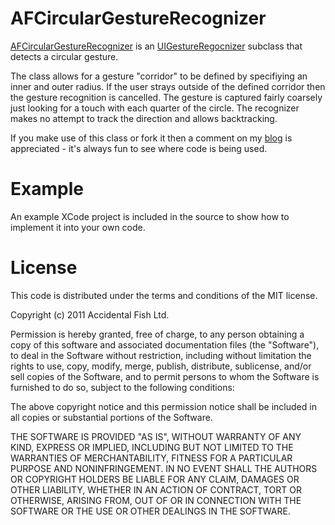 AFCircularGestureRecognizer
=============

[AFCircularGestureRecognizer](http://accidentalfish.wordpress.com/2011/01/04/afcirculargesturerecognizer/) is an [UIGestureRegocnizer](http://developer.apple.com/iphone/library/documentation/uikit/reference/UIGestureRecognizer_Class/Reference/Reference.html) subclass that detects a circular gesture.

The class allows for a gesture "corridor" to be defined by specifiying an inner and outer radius. If the user strays outside of the defined corridor then the gesture recognition is cancelled. The gesture is captured fairly coarsely just looking for a touch with each quarter of the circle. The recognizer makes no attempt to track the direction and allows backtracking.

If you make use of this class or fork it then a comment on my [blog](http://accidentalfish.wordpress.com/2011/01/04/afcirculargesturerecognizer/) is appreciated - it's always fun to see where code is being used.

Example
=======
An example XCode project is included in the source to show how to implement it into your own code.

License
=======

This code is distributed under the terms and conditions of the MIT license. 

Copyright (c) 2011 Accidental Fish Ltd.

Permission is hereby granted, free of charge, to any person obtaining a copy of this software and associated documentation files (the "Software"), to deal in the Software without restriction, including without limitation the rights to use, copy, modify, merge, publish, distribute, sublicense, and/or sell copies of the Software, and to permit persons to whom the Software is furnished to do so, subject to the following conditions:

The above copyright notice and this permission notice shall be included in all copies or substantial portions of the Software.

THE SOFTWARE IS PROVIDED "AS IS", WITHOUT WARRANTY OF ANY KIND, EXPRESS OR IMPLIED, INCLUDING BUT NOT LIMITED TO THE WARRANTIES OF MERCHANTABILITY, FITNESS FOR A PARTICULAR PURPOSE AND NONINFRINGEMENT. IN NO EVENT SHALL THE AUTHORS OR COPYRIGHT HOLDERS BE LIABLE FOR ANY CLAIM, DAMAGES OR OTHER LIABILITY, WHETHER IN AN ACTION OF CONTRACT, TORT OR OTHERWISE, ARISING FROM, OUT OF OR IN CONNECTION WITH THE SOFTWARE OR THE USE OR OTHER DEALINGS IN THE SOFTWARE.
